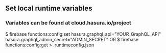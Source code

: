## Set local runtime variables

### Variables can be found at cloud.hasura.io/project

$ firebase functions:config:set hasura.graphql_api="YOUR_GraphQL_API" hasura.graphql_admin_secret="ADMIN_SECRET"
OR
$ firebase functions:config:get > .runtimeconfig.json
